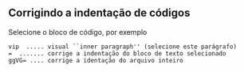 Corrigindo a indentação de códigos 
----------------------------------------------

Selecione o bloco de código, por exemplo
```
vip  ..... visual ``inner paragraph'' (selecione este parágrafo)
=  ....... corrige a indentação do bloco de texto selecionado
ggVG= .... corrige a identação do arquivo inteiro
```
